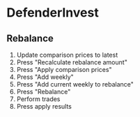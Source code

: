 # DefenderInvest

## Rebalance

1. Update comparison prices to latest
2. Press "Recalculate rebalance amount"
2. Press "Apply comparison prices"
3. Press "Add weekly"
4. Press "Add current weekly to rebalance"
5. Press "Rebalance"
6. Perform trades
7. Press apply results
